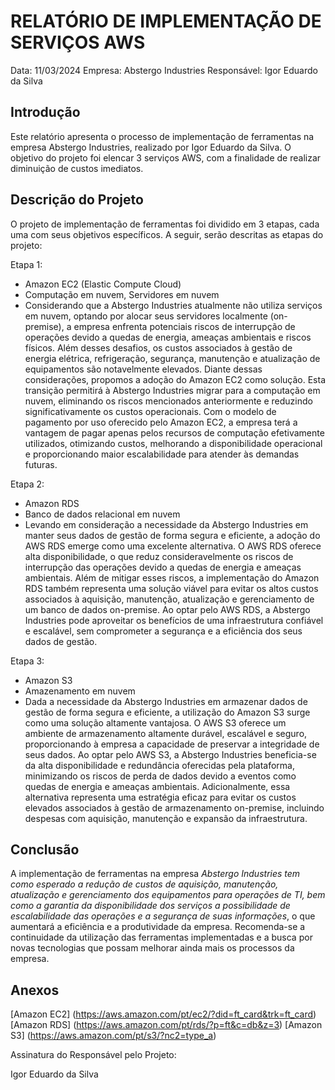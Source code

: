 # RELATÓRIO DE IMPLEMENTAÇÃO DE SERVIÇOS AWS

Data: 11/03/2024
Empresa: Abstergo Industries 
Responsável: Igor Eduardo da Silva

## Introdução
Este relatório apresenta o processo de implementação de ferramentas na empresa Abstergo Industries, realizado por Igor Eduardo da Silva. O objetivo do projeto foi elencar 3 serviços AWS, com a finalidade de realizar diminuição de custos imediatos.

## Descrição do Projeto
O projeto de implementação de ferramentas foi dividido em 3 etapas, cada uma com seus objetivos específicos. A seguir, serão descritas as etapas do projeto:

Etapa 1: 
- Amazon EC2 (Elastic Compute Cloud)
- Computação em nuvem, Servidores em nuvem
- Considerando que a Abstergo Industries atualmente não utiliza serviços em nuvem, optando por alocar seus servidores localmente (on-premise), a empresa enfrenta potenciais riscos de interrupção de operações devido a quedas de energia, ameaças ambientais e riscos físicos. Além desses desafios, os custos associados à gestão de energia elétrica, refrigeração, segurança, manutenção e atualização de equipamentos são notavelmente elevados.
Diante dessas considerações, propomos a adoção do Amazon EC2 como solução. Esta transição permitirá à Abstergo Industries migrar para a computação em nuvem, eliminando os riscos mencionados anteriormente e reduzindo significativamente os custos operacionais. Com o modelo de pagamento por uso oferecido pelo Amazon EC2, a empresa terá a vantagem de pagar apenas pelos recursos de computação efetivamente utilizados, otimizando custos, melhorando a disponibilidade operacional e proporcionando maior escalabilidade para atender às demandas futuras.

Etapa 2: 
- Amazon RDS 
- Banco de dados relacional em nuvem
- Levando em consideração a necessidade da Abstergo Industries em manter seus dados de gestão de forma segura e eficiente, a adoção do AWS RDS emerge como uma excelente alternativa. O AWS RDS oferece alta disponibilidade, o que reduz consideravelmente os riscos de interrupção das operações devido a quedas de energia e ameaças ambientais.
Além de mitigar esses riscos, a implementação do Amazon RDS também representa uma solução viável para evitar os altos custos associados à aquisição, manutenção, atualização e gerenciamento de um banco de dados on-premise. Ao optar pelo AWS RDS, a Abstergo Industries pode aproveitar os benefícios de uma infraestrutura confiável e escalável, sem comprometer a segurança e a eficiência dos seus dados de gestão.

Etapa 3: 
- Amazon S3
- Amazenamento em nuvem
- Dada a necessidade da Abstergo Industries em armazenar dados de gestão de forma segura e eficiente, a utilização do Amazon S3 surge como uma solução altamente vantajosa. O AWS S3 oferece um ambiente de armazenamento altamente durável, escalável e seguro, proporcionando à empresa a capacidade de preservar a integridade de seus dados.
Ao optar pelo AWS S3, a Abstergo Industries beneficia-se da alta disponibilidade e redundância oferecidas pela plataforma, minimizando os riscos de perda de dados devido a eventos como quedas de energia e ameaças ambientais. Adicionalmente, essa alternativa representa uma estratégia eficaz para evitar os custos elevados associados à gestão de armazenamento on-premise, incluindo despesas com aquisição, manutenção e expansão da infraestrutura.



## Conclusão
A implementação de ferramentas na empresa *Abstergo Industries tem como esperado a redução de custos de aquisição, manutenção, atualização e gerenciamento dos equipamentos para operações de TI, bem como a garantia da disponibilidade dos serviços a possibilidade de escalabilidade das operações e a segurança de suas informações*, o que aumentará a eficiência e a produtividade da empresa. Recomenda-se a continuidade da utilização das ferramentas implementadas e a busca por novas tecnologias que possam melhorar ainda mais os processos da empresa.

## Anexos

[Amazon EC2] (https://aws.amazon.com/pt/ec2/?did=ft_card&trk=ft_card)
[Amazon RDS] (https://aws.amazon.com/pt/rds/?p=ft&c=db&z=3)
[Amazon S3] (https://aws.amazon.com/pt/s3/?nc2=type_a)

Assinatura do Responsável pelo Projeto:

Igor Eduardo da Silva
